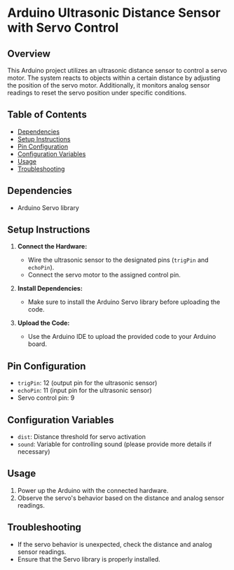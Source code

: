 # Arduino Ultrasonic Distance Sensor with Servo Control

## Overview

This Arduino project utilizes an ultrasonic distance sensor to control a servo motor. The system reacts to objects within a certain distance by adjusting the position of the servo motor. Additionally, it monitors analog sensor readings to reset the servo position under specific conditions.

## Table of Contents

- [Dependencies](#dependencies)
- [Setup Instructions](#setup-instructions)
- [Pin Configuration](#pin-configuration)
- [Configuration Variables](#configuration-variables)
- [Usage](#usage)
- [Troubleshooting](#troubleshooting)

## Dependencies

- Arduino Servo library

## Setup Instructions

1. **Connect the Hardware:**
   - Wire the ultrasonic sensor to the designated pins (`trigPin` and `echoPin`).
   - Connect the servo motor to the assigned control pin.

2. **Install Dependencies:**
   - Make sure to install the Arduino Servo library before uploading the code.

3. **Upload the Code:**
   - Use the Arduino IDE to upload the provided code to your Arduino board.

## Pin Configuration

- `trigPin`: 12 (output pin for the ultrasonic sensor)
- `echoPin`: 11 (input pin for the ultrasonic sensor)
- Servo control pin: 9

## Configuration Variables

- `dist`: Distance threshold for servo activation
- `sound`: Variable for controlling sound (please provide more details if necessary)

## Usage

1. Power up the Arduino with the connected hardware.
2. Observe the servo's behavior based on the distance and analog sensor readings.

## Troubleshooting

- If the servo behavior is unexpected, check the distance and analog sensor readings.
- Ensure that the Servo library is properly installed.

